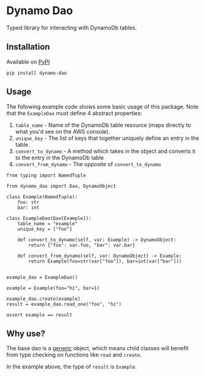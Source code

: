 # Dynamo Dao

Typed library for interacting with DynamoDb tables.

## Installation

Available on [PyPI](https://pypi.org/project/dynamo-dao/)

```
pip install dynamo-dao
```

## Usage

The following example code shows some basic usage of this package. Note that the `ExampleDao` must define 4 abstract properties:

1. `table_name` - Name of the DynamoDb table resource (maps directly to what you'd see on the AWS console).
2. `unique_key` - The list of keys that together uniquely define an entry in the table.
3. `convert_to_dynamo` - A method which takes in the object and converts it to the entry in the DynamoDb table
4. `convert_from_dynamo` - The opposite of `convert_to_dynamo`

```
from typing import NamedTuple

from dynamo_dao import Dao, DynamoObject

class Example(NamedTuple):
    foo: str
    bar: int

class ExampleDao(Dao[Example]):
    table_name = "example"
    unique_key = ["foo"]

    def convert_to_dynamo(self, var: Example) -> DynamoObject:
        return {"foo": var.foo, "bar": var.bar}

    def convert_from_dynamo(self, var: DynamoObject) -> Example:
        return Example(foo=str(var["foo"]), bar=int(var["bar"]))


example_dao = ExampleDao()

example = Example(foo="hi", bar=1)

example_dao.create(example)
result = example_dao.read_one("foo", "hi")

assert example == result
```

## Why use?

The base dao is a [generic](https://mypy.readthedocs.io/en/stable/generics.html) object, which means child classes will benefit from type checking on functions like `read` and `create`.

In the example above, the type of `result` is `Example`.
